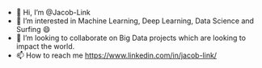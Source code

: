 - 👋 Hi, I’m @Jacob-Link
- 👀 I’m interested in Machine Learning, Deep Learning, Data Science and Surfing 😄
- 💞️ I’m looking to collaborate on Big Data projects which are looking to impact the world. 
- 📫 How to reach me https://www.linkedin.com/in/jacob-link/

